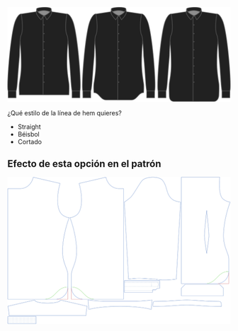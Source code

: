 ![Estilo del dobladillo](hemstyle.svg)

¿Qué estilo de la línea de hem quieres?

 - Straight
 - Béisbol
 - Cortado


## Efecto de esta opción en el patrón
![Esta imagen muestra el efecto de esta opción superponiendo varias variantes que tienen un valor diferente para esta opción](simon_hemstyle_sample.svg "Efecto de esta opción en el patrón")